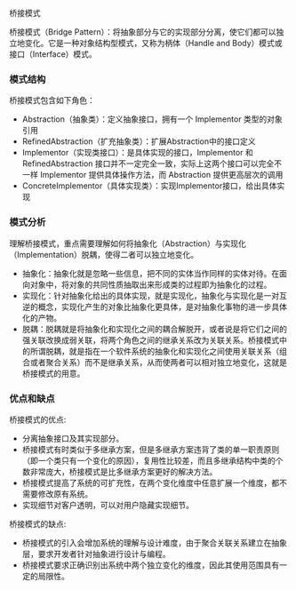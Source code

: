 桥接模式

桥接模式（Bridge Pattern）：将抽象部分与它的实现部分分离，使它们都可以独立地变化。它是一种对象结构型模式，又称为柄体（Handle and Body）模式或接口（Interface）模式。

### 模式结构

桥接模式包含如下角色：

- Abstraction（抽象类）：定义抽象接口，拥有一个 Implementor 类型的对象引用 
- RefinedAbstraction（扩充抽象类）：扩展Abstraction中的接口定义 
- Implementor（实现类接口）：是具体实现的接口，Implementor 和 RefinedAbstraction 接口并不一定完全一致，实际上这两个接口可以完全不一样 Implementor 提供具体操作方法，而 Abstraction 提供更高层次的调用 
- ConcreteImplementor（具体实现类）：实现Implementor接口，给出具体实现

### 模式分析

理解桥接模式，重点需要理解如何将抽象化（Abstraction）与实现化（Implementation）脱耦，使得二者可以独立地变化。

- 抽象化：抽象化就是忽略一些信息，把不同的实体当作同样的实体对待。在面向对象中，将对象的共同性质抽取出来形成类的过程即为抽象化的过程。
- 实现化：针对抽象化给出的具体实现，就是实现化，抽象化与实现化是一对互逆的概念，实现化产生的对象比抽象化更具体，是对抽象化事物的进一步具体化的产物。
- 脱耦：脱耦就是将抽象化和实现化之间的耦合解脱开，或者说是将它们之间的强关联改换成弱关联，将两个角色之间的继承关系改为关联关系。桥接模式中的所谓脱耦，就是指在一个软件系统的抽象化和实现化之间使用关联关系（组合或者聚合关系）而不是继承关系，从而使两者可以相对独立地变化，这就是桥接模式的用意。

### 优点和缺点

桥接模式的优点:

- 分离抽象接口及其实现部分。
- 桥接模式有时类似于多继承方案，但是多继承方案违背了类的单一职责原则（即一个类只有一个变化的原因），复用性比较差，而且多继承结构中类的个数非常庞大，桥接模式是比多继承方案更好的解决方法。
- 桥接模式提高了系统的可扩充性，在两个变化维度中任意扩展一个维度，都不需要修改原有系统。
- 实现细节对客户透明，可以对用户隐藏实现细节。

桥接模式的缺点:

- 桥接模式的引入会增加系统的理解与设计难度，由于聚合关联关系建立在抽象层，要求开发者针对抽象进行设计与编程。
- 桥接模式要求正确识别出系统中两个独立变化的维度，因此其使用范围具有一定的局限性。